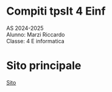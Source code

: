# Compiti tpsIt 4 Einf

AS 2024-2025 \
Alunno: Marzi Riccardo\
Classe: 4 E informatica

# Sito principale

[Sito](https://cursedricky.github.io/tpsIt4/)
